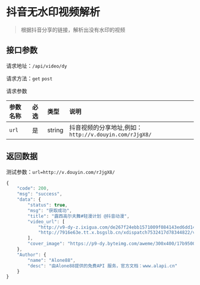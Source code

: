 # 抖音无水印视频解析

> 根据抖音分享的链接，解析出没有水印的视频

## 接口参数

请求地址：`/api/video/dy`

请求方法：`get` `post`

请求参数

| 参数名称 | 必选 | 类型 | 说明 |
| :--- | :--- | :--- | :--- |
| `url` | 是 | string | 抖音视频的分享地址,例如：`http://v.douyin.com/rJjgX8/` |

## 返回数据

测试参数：`url=http://v.douyin.com/rJjgX8/`

```javascript
{
    "code": 200,
    "msg": "success",
    "data": {
        "status": true,
        "msg": "获取成功",
        "title": "露西高尔夫舞#轻漫计划 @抖音动漫",
        "video_url": [
            "http://v9-dy-z.ixigua.com/de267f24ebb1571009f084143ed6dd14/5d989bc8/video/m/2209c36709d08f346d6b848f341ef203da2116255dc100004e550a0e9e7d/?a=1128&br=1321&cr=0&cs=0&dr=0&ds=6&er=&l=2019100520334401001606613424128A&lr=aweme_self&rc=amhpZWprZGZsbTMzPGkzM0ApZDo2NTY4aTw5NzkzMzkzZ2dqb25xXi40a21fLS0uLS9zcy5eNmE0YzYvLV9iYzMzNWE6Yw%3D%3D",
            "http://7916e63e.tt.x.bsgslb.cn/xdispatch7532417d78344822/v9-dy-z.ixigua.com/de267f24ebb1571009f084143ed6dd14/5d989bc8/video/m/2209c36709d08f346d6b848f341ef203da2116255dc100004e550a0e9e7d/?a=1128&br=1321&cr=0&cs=0&dr=0&ds=6&er=&l=2019100520334401001606613424128A&lr=aweme_self&rc=amhpZWprZGZsbTMzPGkzM0ApZDo2NTY4aTw5NzkzMzkzZ2dqb25xXi40a21fLS0uLS9zcy5eNmE0YzYvLV9iYzMzNWE6Yw%3D%3D&bsxdisp=co"
        ],
        "cover_image": "https://p9-dy.byteimg.com/aweme/300x400/17b950012c067520d8587.jpeg"
    },
    "Author": {
        "name": "Alone88",
        "desc": "由Alone88提供的免费API 服务，官方文档：www.alapi.cn"
    }
}
```

